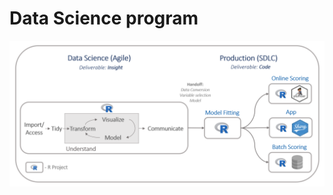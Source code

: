
Data Science program
===============================

<img src="images/data-science-program.PNG" style="display: block; margin: auto;" />